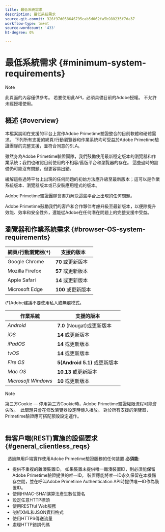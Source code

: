 ```yaml
---
title: 最低系統需求
description: 最低系統需求
source-git-commit: 326f97d058646795cab5d062fa5b980235f7da37
workflow-type: tm+mt
source-wordcount: '433'
ht-degree: 0%

---
```



# 最低系統需求 {#minimum-system-requirements}

>[!NOTE]
>
>此頁面的內容僅供參考。 若要使用此API，必須具備目前的Adobe授權。 不允許未經授權使用。


## 概述 {#overview}

本檔案說明在支援的平台上實作Adobe Primetime驗證整合的目前軟體和硬體需求。 下列所有支援的網頁/行動瀏覽器和作業系統均可受益於Adobe Primetime驗證團隊的完整支援，並符合同意的SLA。

雖然身為Adobe Primetime驗證團隊，我們鼓勵使用最新穩定版本的瀏覽器和作業系統；我們也確認目前使用的不相容/舊版平台和瀏覽器的存在。 這些過時的設備仍可能沒有問題，但更容易出錯。

緩解這些過時平台上出現的任何問題的初始方法應升級至最新版本；這可以是作業系統版本、瀏覽器版本或已安裝應用程式的版本。

Adobe Primetime驗證團隊會盡力解決這些平台上出現的任何問題。 

Adobe Primetime鼓勵我們的客戶和合作夥伴考慮升級至最新版本，以便除提升效能、效率和安全性外，還能從Adobe在任何潛在問題上的完整支援中受益。 


## 瀏覽器和作業系統需求 {#browser-OS-system-requirements}


| 網頁/行動瀏覽器(†) | 支援的版本 |
|---|---|
| Google Chrome | **70** 或更新版本 |
| Mozilla Firefox | **57** 或更新版本 |
| Apple Safari | **14** 或更新版本 |
| Microsoft Edge | **100** 或更新版本 |

(†)Adobe建議不要使用私人或無痕模式。

| 作業系統 | 支援的版本 |
|---|---|
| *Android* | **7.0** (Nougat)或更新版本 |
| *iOS* | **14** 或更新版本 |
| *iPadOS* | **14** 或更新版本 |
| *tvOS* | **14** 或更新版本 |
| *Fire OS* | **5(Android 5.1)** 或更新版本 |
| *Mac OS* | **10.13** 或更新版本 |
| *Microsoft Windows* | **10** 或更新版本 |




>[!NOTE]
>
>第三方Cookie — 停用第三方Cookie時，Adobe Primetime驗證權限流程可能會失敗。  此問題只會在修改瀏覽器設定時傳入播放。 對於所有支援的瀏覽器，Primetime驗證應可搭配預設設定運作。\
 

## 無客戶端(REST)實施的設備要求 {#general_clientless_reqs}

 
透過無用戶端實作使用Adobe Primetime驗證服務的任何裝置 **必須能**:

* 提供不重複的雜湊裝置ID。 如果裝置未提供唯一雜湊裝置ID，則必須能保留Adobe Primetime驗證提供的唯一ID。 裝置應能將唯一ID永久保留在本機儲存空間，並在呼叫Adobe Primetime Authentication API時提供唯一ID作為裝置ID。
* 使用HMAC-SHA1演算法產生數位簽名
* 設定任意HTTP標頭
* 使用RESTful Web服務
* 剖析XML和JSON資料格式
* 使用HTTPS傳送流量
* 處理HTTP錯誤代碼
